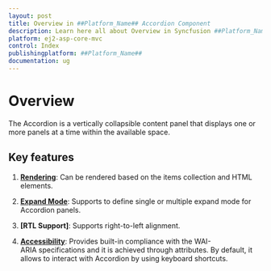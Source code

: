 ```yaml
---
layout: post
title: Overview in ##Platform_Name## Accordion Component
description: Learn here all about Overview in Syncfusion ##Platform_Name## Accordion component and more.
platform: ej2-asp-core-mvc
control: Index
publishingplatform: ##Platform_Name##
documentation: ug
---
```


# Overview

The Accordion is a vertically collapsible content panel that displays one or more panels at a time within the available space.

## Key features

1. **[Rendering](../getting-started/)**: Can be rendered based on the items collection and HTML elements.

2. **[Expand Mode](expand-mode/)**: Supports to define single or multiple expand mode for Accordion panels.

3. **[RTL Support]**:  Supports right-to-left
 alignment.

4. **[Accessibility](accessibility/)**: Provides built-in compliance with the WAI-ARIA specifications and it is achieved
through attributes. By default, it allows to interact with Accordion by using keyboard shortcuts.
